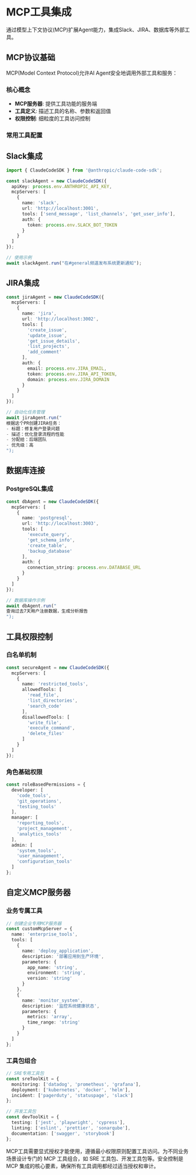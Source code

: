 # MCP工具集成

通过模型上下文协议(MCP)扩展Agent能力，集成Slack、JIRA、数据库等外部工具。

## MCP协议基础

MCP(Model Context Protocol)允许AI Agent安全地调用外部工具和服务：

### 核心概念

- **MCP服务器**: 提供工具功能的服务端
- **工具定义**: 描述工具的名称、参数和返回值
- **权限控制**: 细粒度的工具访问控制

### 常用工具配置

## Slack集成

```typescript
import { ClaudeCodeSDK } from '@anthropic/claude-code-sdk';

const slackAgent = new ClaudeCodeSDK({
  apiKey: process.env.ANTHROPIC_API_KEY,
  mcpServers: [
    {
      name: 'slack',
      url: 'http://localhost:3001',
      tools: ['send_message', 'list_channels', 'get_user_info'],
      auth: {
        token: process.env.SLACK_BOT_TOKEN
      }
    }
  ]
});

// 使用示例
await slackAgent.run("在#general频道发布系统更新通知");
```

## JIRA集成

```typescript
const jiraAgent = new ClaudeCodeSDK({
  mcpServers: [
    {
      name: 'jira',
      url: 'http://localhost:3002',
      tools: [
        'create_issue',
        'update_issue',
        'get_issue_details',
        'list_projects',
        'add_comment'
      ],
      auth: {
        email: process.env.JIRA_EMAIL,
        token: process.env.JIRA_API_TOKEN,
        domain: process.env.JIRA_DOMAIN
      }
    }
  ]
});

// 自动化任务管理
await jiraAgent.run("
根据这个PR创建JIRA任务：
- 标题：修复用户登录问题
- 描述：优化登录流程的性能
- 分配给：后端团队
- 优先级：高
");
```

## 数据库连接

### PostgreSQL集成

```typescript
const dbAgent = new ClaudeCodeSDK({
  mcpServers: [
    {
      name: 'postgresql',
      url: 'http://localhost:3003',
      tools: [
        'execute_query',
        'get_schema_info',
        'create_table',
        'backup_database'
      ],
      auth: {
        connection_string: process.env.DATABASE_URL
      }
    }
  ]
});

// 数据库操作示例
await dbAgent.run("
查询过去7天用户注册数据，生成分析报告
");
```

## 工具权限控制

### 白名单机制

```typescript
const secureAgent = new ClaudeCodeSDK({
  mcpServers: [
    {
      name: 'restricted_tools',
      allowedTools: [
        'read_file',
        'list_directories',
        'search_code'
      ],
      disallowedTools: [
        'write_file',
        'execute_command',
        'delete_files'
      ]
    }
  ]
});
```

### 角色基础权限

```typescript
const roleBasedPermissions = {
  developer: [
    'code_tools',
    'git_operations',
    'testing_tools'
  ],
  manager: [
    'reporting_tools',
    'project_management',
    'analytics_tools'
  ],
  admin: [
    'system_tools',
    'user_management',
    'configuration_tools'
  ]
};
```

## 自定义MCP服务器

### 业务专属工具

```typescript
// 创建企业专用MCP服务器
const customMcpServer = {
  name: 'enterprise_tools',
  tools: [
    {
      name: 'deploy_application',
      description: '部署应用到生产环境',
      parameters: {
        app_name: 'string',
        environment: 'string',
        version: 'string'
      }
    },
    {
      name: 'monitor_system',
      description: '监控系统健康状态',
      parameters: {
        metrics: 'array',
        time_range: 'string'
      }
    }
  ]
};
```

### 工具包组合

```typescript
// SRE专用工具包
const sreToolKit = {
  monitoring: ['datadog', 'prometheus', 'grafana'],
  deployment: ['kubernetes', 'docker', 'helm'],
  incident: ['pagerduty', 'statuspage', 'slack']
};

// 开发工具包
const devToolKit = {
  testing: ['jest', 'playwright', 'cypress'],
  linting: ['eslint', 'prettier', 'sonarqube'],
  documentation: ['swagger', 'storybook']
};
```

MCP工具需要显式授权才能使用，遵循最小权限原则配置工具访问。为不同业务场景设计专门的 MCP 工具组合，如 SRE 工具包、开发工具包等。安全控制是 MCP 集成的核心要素，确保所有工具调用都经过适当授权和审计。